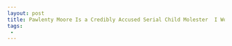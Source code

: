 ```yaml
---
layout: post
title: Pawlenty Moore Is a Credibly Accused Serial Child Molester  I Wont Curb My Values for Political Power
tags:
 -
---
```


